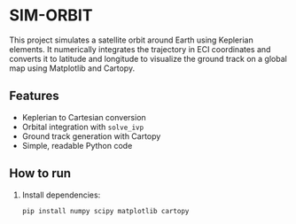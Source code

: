 # SIM-ORBIT

This project simulates a satellite orbit around Earth using Keplerian elements. It numerically integrates the trajectory in ECI coordinates and converts it to latitude and longitude to visualize the ground track on a global map using Matplotlib and Cartopy.

## Features

- Keplerian to Cartesian conversion
- Orbital integration with `solve_ivp`
- Ground track generation with Cartopy
- Simple, readable Python code

## How to run

1. Install dependencies:
   ```bash
   pip install numpy scipy matplotlib cartopy
